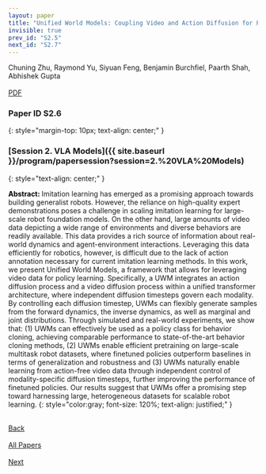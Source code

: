 ```yaml
---
layout: paper
title: "Unified World Models: Coupling Video and Action Diffusion for Pretraining on Large Robotic Datasets"
invisible: true
prev_id: "S2.5"
next_id: "S2.7"
---
```

<div class="paper-authors">
  <div class="paper-author-box">
    <div class="paper-author-name">Chuning Zhu, Raymond Yu, Siyuan Feng, Benjamin Burchfiel, Paarth Shah, Abhishek Gupta</div>
    <div class="paper-author-uni"></div>
  </div>
</div>

<div class="paper-pdf-modern">
  <div class="paper-menu-icon">
    <a href="https://www.roboticsproceedings.org/rss25/p568.pdf" title="Download PDF" target="_blank">
      <i class="fa fa-file-pdf-o"></i><br>
      <span class="paper-menu-label">PDF</span>
    </a>
  </div>
</div>

### Paper ID S2.6
{: style="margin-top: 10px; text-align: center;" }

### [Session 2. VLA Models]({{ site.baseurl }}/program/papersession?session=2.%20VLA%20Models)
{: style="text-align: center;" }

<b style="color: black;">Abstract: </b>Imitation learning has emerged as a promising approach towards building generalist robots. However, the reliance on high-quality expert demonstrations poses a challenge in scaling imitation learning for large-scale robot foundation models. On the other hand, large amounts of video data depicting a wide range of environments and diverse behaviors are readily available. This data provides a rich source of information about real-world dynamics and agent-environment interactions. Leveraging this data efficiently for robotics, however, is difficult due to the lack of action annotation necessary for current imitation learning methods. In this work, we present Unified World Models, a framework that allows for leveraging video data for policy learning. Specifically, a UWM integrates an action diffusion process and a video diffusion process within a unified transformer architecture, where independent diffusion timesteps govern each modality. By controlling each diffusion timestep, UWMs can flexibly generate samples from the forward dynamics, the inverse dynamics, as well as marginal and joint distributions. Through simulated and real-world experiments, we show that: (1) UWMs can effectively be used as a policy class for behavior cloning, achieving comparable performance to state-of-the-art behavior cloning methods, (2) UWMs enable efficient pretraining on large-scale multitask robot datasets, where finetuned policies outperform baselines in terms of generalization and robustness and (3) UWMs naturally enable learning from action-free video data through independent control of modality-specific diffusion timesteps, further improving the performance of finetuned policies. Our results suggest that UWMs offer a promising step toward harnessing large, heterogeneous datasets for scalable robot learning.
{: style="color:gray; font-size: 120%; text-align: justified;" }

<div class="paper-menu">
  <div class="paper-menu-inner">
    <a href="{{ site.baseurl }}/program/papers/S2.5/" title="Previous Paper">
            <div class="paper-menu-icon">
                <i class="fa fa-chevron-left"></i><br>
                <span class="paper-menu-label">Back</span>
            </div>
        </a>
    <a href="{{ site.baseurl }}/program/papers" title="All Papers">
      <div class="paper-menu-icon">
        <i class="fa fa-list"></i><br>
        <span class="paper-menu-label">All Papers</span>
      </div>
    </a>
    <a href="{{ site.baseurl }}/program/papers/S2.7/" title="Next Paper">
            <div class="paper-menu-icon">
                <i class="fa fa-chevron-right"></i><br>
                <span class="paper-menu-label">Next</span>
            </div>
        </a>
  </div>
</div>

